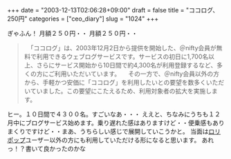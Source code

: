 +++
date = "2003-12-13T02:06:28+09:00"
draft = false
title = "ココログ、250円"
categories = ["ceo_diary"]
slug = "1024"
+++

ぎゃふん！
月額２５０円・・
月額２５０円・・
<blockquote>
　「ココログ」は、2003年12月2日から提供を開始した、＠nifty会員が無料で利用できるウェブログサービスです。サービスの初日に1,700名以上、さらにサービス開始から10日間で約4,300名が利用登録するなど、多くの方にご利用いただいています。
　その一方で、＠nifty会員以外の方から、手軽かつ安価に「ココログ」を利用したいとの要望を数多くいただいていました。この要望にこたえるため、利用対象者の拡大を実施します。
</blockquote>
ヒー。１０日間で４３００名。すごいなあ・・・
ええと、ちなみにうちも１２月中にブログサービス始めます。乗り遅れた感はありますけど・・便乗感もありまくりですけど・・まあ、うちらしい感じで展開していこうかと。
当面は<a href="http://lolipop.jp">ロリポップ</a>ユーザー以外の方にも利用していただける形になると思います。
あれっ！？書いて良かったのかな
